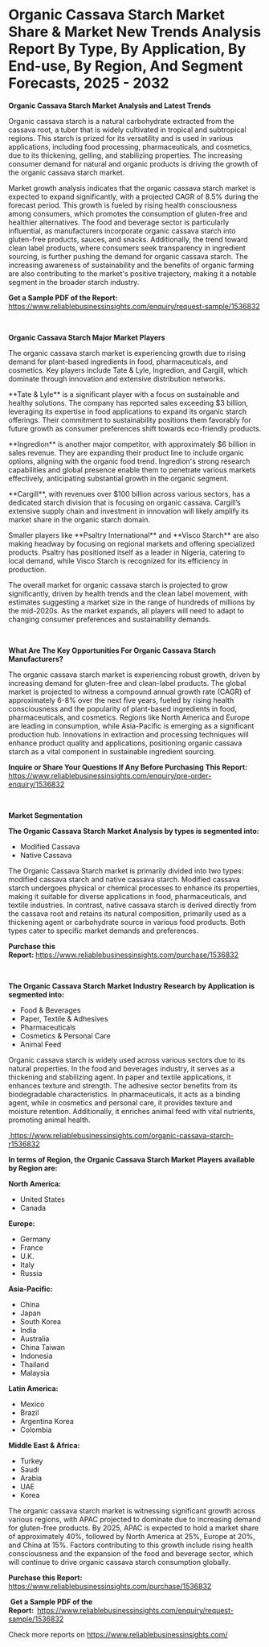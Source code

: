 <p><h1>Organic Cassava Starch Market Share & Market New Trends Analysis Report By Type, By Application, By End-use, By Region, And Segment Forecasts, 2025 - 2032</h1></p><p><strong>Organic Cassava Starch Market Analysis and Latest Trends</strong></p>
<p><p>Organic cassava starch is a natural carbohydrate extracted from the cassava root, a tuber that is widely cultivated in tropical and subtropical regions. This starch is prized for its versatility and is used in various applications, including food processing, pharmaceuticals, and cosmetics, due to its thickening, gelling, and stabilizing properties. The increasing consumer demand for natural and organic products is driving the growth of the organic cassava starch market.</p><p>Market growth analysis indicates that the organic cassava starch market is expected to expand significantly, with a projected CAGR of 8.5% during the forecast period. This growth is fueled by rising health consciousness among consumers, which promotes the consumption of gluten-free and healthier alternatives. The food and beverage sector is particularly influential, as manufacturers incorporate organic cassava starch into gluten-free products, sauces, and snacks. Additionally, the trend toward clean label products, where consumers seek transparency in ingredient sourcing, is further pushing the demand for organic cassava starch. The increasing awareness of sustainability and the benefits of organic farming are also contributing to the market's positive trajectory, making it a notable segment in the broader starch industry.</p></p>
<p><strong>Get a Sample PDF of the Report:&nbsp;</strong> <a href="https://www.reliablebusinessinsights.com/enquiry/request-sample/1536832?utm_campaign=2350&utm_medium=2&utm_source=Github&utm_content=ia&utm_term=15022025&utm_id=organic-cassava-starch">https://www.reliablebusinessinsights.com/enquiry/request-sample/1536832</a></p>
<p>&nbsp;</p>
<p><strong>Organic Cassava Starch Major Market Players</strong></p>
<p><p>The organic cassava starch market is experiencing growth due to rising demand for plant-based ingredients in food, pharmaceuticals, and cosmetics. Key players include Tate & Lyle, Ingredion, and Cargill, which dominate through innovation and extensive distribution networks. </p><p>**Tate & Lyle** is a significant player with a focus on sustainable and healthy solutions. The company has reported sales exceeding $3 billion, leveraging its expertise in food applications to expand its organic starch offerings. Their commitment to sustainability positions them favorably for future growth as consumer preferences shift towards eco-friendly products.</p><p>**Ingredion** is another major competitor, with approximately $6 billion in sales revenue. They are expanding their product line to include organic options, aligning with the organic food trend. Ingredion's strong research capabilities and global presence enable them to penetrate various markets effectively, anticipating substantial growth in the organic segment.</p><p>**Cargill**, with revenues over $100 billion across various sectors, has a dedicated starch division that is focusing on organic cassava. Cargill’s extensive supply chain and investment in innovation will likely amplify its market share in the organic starch domain.</p><p>Smaller players like **Psaltry International** and **Visco Starch** are also making headway by focusing on regional markets and offering specialized products. Psaltry has positioned itself as a leader in Nigeria, catering to local demand, while Visco Starch is recognized for its efficiency in production.</p><p>The overall market for organic cassava starch is projected to grow significantly, driven by health trends and the clean label movement, with estimates suggesting a market size in the range of hundreds of millions by the mid-2020s. As the market expands, all players will need to adapt to changing consumer preferences and sustainability demands.</p></p>
<p>&nbsp;</p>
<p><strong>What Are The Key Opportunities For Organic Cassava Starch Manufacturers?</strong></p>
<p><p>The organic cassava starch market is experiencing robust growth, driven by increasing demand for gluten-free and clean-label products. The global market is projected to witness a compound annual growth rate (CAGR) of approximately 6-8% over the next five years, fueled by rising health consciousness and the popularity of plant-based ingredients in food, pharmaceuticals, and cosmetics. Regions like North America and Europe are leading in consumption, while Asia-Pacific is emerging as a significant production hub. Innovations in extraction and processing techniques will enhance product quality and applications, positioning organic cassava starch as a vital component in sustainable ingredient sourcing.</p></p>
<p><strong>Inquire or Share Your Questions If Any Before Purchasing This Report:</strong> <a href="https://www.reliablebusinessinsights.com/enquiry/pre-order-enquiry/1536832?utm_campaign=2350&utm_medium=2&utm_source=Github&utm_content=ia&utm_term=15022025&utm_id=organic-cassava-starch">https://www.reliablebusinessinsights.com/enquiry/pre-order-enquiry/1536832</a></p>
<p>&nbsp;</p>
<p><strong>Market Segmentation</strong></p>
<p><strong>The Organic Cassava Starch Market Analysis by types is segmented into:</strong></p>
<p><ul><li>Modified Cassava</li><li>Native Cassava</li></ul></p>
<p><p>The Organic Cassava Starch market is primarily divided into two types: modified cassava starch and native cassava starch. Modified cassava starch undergoes physical or chemical processes to enhance its properties, making it suitable for diverse applications in food, pharmaceuticals, and textile industries. In contrast, native cassava starch is derived directly from the cassava root and retains its natural composition, primarily used as a thickening agent or carbohydrate source in various food products. Both types cater to specific market demands and preferences.</p></p>
<p><strong>Purchase this Report:&nbsp;</strong><a href="https://www.reliablebusinessinsights.com/purchase/1536832?utm_campaign=2350&utm_medium=2&utm_source=Github&utm_content=ia&utm_term=15022025&utm_id=organic-cassava-starch">https://www.reliablebusinessinsights.com/purchase/1536832</a></p>
<p>&nbsp;</p>
<p><strong>The Organic Cassava Starch Market Industry Research by Application is segmented into:</strong></p>
<p><ul><li>Food & Beverages</li><li>Paper, Textile & Adhesives</li><li>Pharmaceuticals</li><li>Cosmetics & Personal Care</li><li>Animal Feed</li></ul></p>
<p><p>Organic cassava starch is widely used across various sectors due to its natural properties. In the food and beverages industry, it serves as a thickening and stabilizing agent. In paper and textile applications, it enhances texture and strength. The adhesive sector benefits from its biodegradable characteristics. In pharmaceuticals, it acts as a binding agent, while in cosmetics and personal care, it provides texture and moisture retention. Additionally, it enriches animal feed with vital nutrients, promoting animal health.</p></p>
<p><a href="https://www.reliablebusinessinsights.com/organic-cassava-starch-r1536832?utm_campaign=2350&utm_medium=2&utm_source=Github&utm_content=ia&utm_term=15022025&utm_id=organic-cassava-starch">&nbsp;https://www.reliablebusinessinsights.com/organic-cassava-starch-r1536832</a></p>
<p><strong>In terms of Region, the Organic Cassava Starch Market Players available by Region are:</strong></p>
<p>
    <p> <strong> North America: </strong>
        <ul>
            <li>United States</li>
            <li>Canada</li>
        </ul>
        </p> 
    <p> <strong> Europe: </strong>
        <ul>
            <li>Germany</li>
            <li>France</li>
            <li>U.K.</li>
            <li>Italy</li>
            <li>Russia</li>
        </ul>
        </p> 
    <p> <strong> Asia-Pacific: </strong>
        <ul>
            <li>China</li>
            <li>Japan</li>
            <li>South Korea</li>
            <li>India</li>
            <li>Australia</li>
            <li>China Taiwan</li>
            <li>Indonesia</li>
            <li>Thailand</li>
            <li>Malaysia</li>
        </ul>
        </p> 
    <p> <strong> Latin America: </strong>
        <ul>
            <li>Mexico</li>
            <li>Brazil</li>
            <li>Argentina Korea</li>
            <li>Colombia</li>
        </ul>
        </p> 
    <p> <strong> Middle East & Africa: </strong>
        <ul>
            <li>Turkey</li>
            <li>Saudi</li>
            <li>Arabia</li>
            <li>UAE</li>
            <li>Korea</li>
        </ul>
    </p>
    </p>
<p><p>The organic cassava starch market is witnessing significant growth across various regions, with APAC projected to dominate due to increasing demand for gluten-free products. By 2025, APAC is expected to hold a market share of approximately 40%, followed by North America at 25%, Europe at 20%, and China at 15%. Factors contributing to this growth include rising health consciousness and the expansion of the food and beverage sector, which will continue to drive organic cassava starch consumption globally.</p></p>
<p><strong>Purchase this Report: </strong><a href="https://www.reliablebusinessinsights.com/purchase/1536832?utm_campaign=2350&utm_medium=2&utm_source=Github&utm_content=ia&utm_term=15022025&utm_id=organic-cassava-starch">https://www.reliablebusinessinsights.com/purchase/1536832</a></p>
<p>&nbsp;<strong>Get a Sample PDF of the Report:&nbsp;&nbsp;</strong><a href="https://www.reliablebusinessinsights.com/enquiry/request-sample/1536832?utm_campaign=2350&utm_medium=2&utm_source=Github&utm_content=ia&utm_term=15022025&utm_id=organic-cassava-starch">https://www.reliablebusinessinsights.com/enquiry/request-sample/1536832</a></p>
<p><strong></strong></p>
<p>Check more reports on <a href="https://www.reliablebusinessinsights.com/?utm_campaign=2350&utm_medium=2&utm_source=Github&utm_content=ia&utm_term=15022025&utm_id=organic-cassava-starch">https://www.reliablebusinessinsights.com/</a></p>